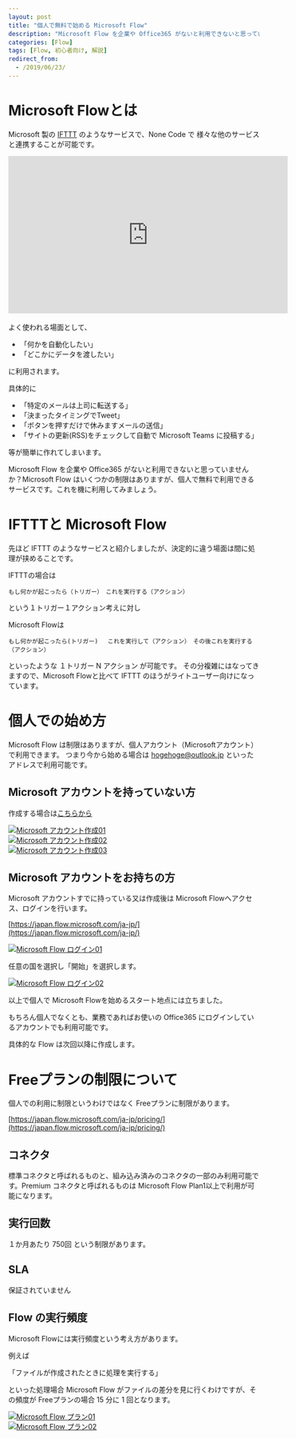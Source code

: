 ```yaml
---
layout: post
title: "個人で無料で始める Microsoft Flow"
description: "Microsoft Flow を企業や Office365 がないと利用できないと思っていませんか？Microsoft Flow はいくつかの制限はありますが、個人で無料で利用できるサービスです。"
categories: [Flow]
tags: [Flow, 初心者向け, 解説]
redirect_from:
  - /2019/06/23/
---
```


# Microsoft Flowとは

Microsoft 製の [IFTTT](https://ifttt.com/) のようなサービスで、None Code で 様々な他のサービスと連携することが可能です。

<iframe width="560" height="315" src="https://www.youtube.com/embed/4EKWKJc4b4c" frameborder="0" allow="accelerometer; autoplay; encrypted-media; gyroscope; picture-in-picture" allowfullscreen></iframe>

よく使われる場面として、

- 「何かを自動化したい」
- 「どこかにデータを渡したい」

に利用されます。

具体的に

- 「特定のメールは上司に転送する」
- 「決まったタイミングでTweet」
- 「ボタンを押すだけで休みますメールの送信」
- 「サイトの更新(RSS)をチェックして自動で Microsoft Teams に投稿する」

等が簡単に作れてしまいます。

Microsoft Flow を企業や Office365 がないと利用できないと思っていませんか？Microsoft Flow はいくつかの制限はありますが、個人で無料で利用できるサービスです。これを機に利用してみましょう。

# IFTTTと Microsoft Flow

先ほど IFTTT のようなサービスと紹介しましたが、決定的に違う場面は間に処理が挟めることです。

IFTTTの場合は 
```
もし何かが起こったら（トリガー）　これを実行する（アクション）
```

という１トリガー１アクション考えに対し

Microsoft Flowは

```
もし何かが起こったら(トリガー) 　これを実行して（アクション）　その後これを実行する（アクション）
```

といったような １トリガー N アクション が可能です。
その分複雑にはなってきますので、Microsoft Flowと比べて IFTTT のほうがライトユーザー向けになっています。


# 個人での始め方

Microsoft Flow は制限はありますが、個人アカウント（Microsoftアカウント）で利用できます。
つまり今から始める場合は hogehoge@outlook.jp といったアドレスで利用可能です。

## Microsoft アカウントを持っていない方

作成する場合は[こちらから](https://account.microsoft.com/account)

<a class="post-image" href="/assets/blogpost/2019/2019-06-23-01.PNG">
<img itemprop="image" data-src="/assets/blogpost/2019/2019-06-23-01.PNG" src="/assets/javascripts/unveil/loader.gif" alt="Microsoft アカウント作成01" />
</a>
<br>
<a class="post-image" href="/assets/blogpost/2019/2019-06-23-02.PNG">
<img itemprop="image" data-src="/assets/blogpost/2019/2019-06-23-02.PNG" src="/assets/javascripts/unveil/loader.gif" alt="Microsoft アカウント作成02" />
</a>
<br>
<a class="post-image" href="/assets/blogpost/2019/2019-06-23-03.PNG">
<img itemprop="image" data-src="/assets/blogpost/2019/2019-06-23-03.PNG" src="/assets/javascripts/unveil/loader.gif" alt="Microsoft アカウント作成03" />
</a>

## Microsoft アカウントをお持ちの方

Microsoft アカウントすでに持っている又は作成後は Microsoft Flowへアクセス、ログインを行います。

[https://japan.flow.microsoft.com/ja-jp/](https://japan.flow.microsoft.com/ja-jp/)

<a class="post-image" href="/assets/blogpost/2019/2019-06-23-04.PNG">
<img itemprop="image" data-src="/assets/blogpost/2019/2019-06-23-04.PNG" src="/assets/javascripts/unveil/loader.gif" alt="Microsoft Flow ログイン01" />
</a>
<br>

任意の国を選択し「開始」を選択します。

<a class="post-image" href="/assets/blogpost/2019/2019-06-23-05.PNG">
<img itemprop="image" data-src="/assets/blogpost/2019/2019-06-23-05.PNG" src="/assets/javascripts/unveil/loader.gif" alt="Microsoft Flow ログイン02" />
</a>

以上で個人で Microsoft Flowを始めるスタート地点には立ちました。

もちろん個人でなくとも、業務であればお使いの Office365 にログインしているアカウントでも利用可能です。

具体的な Flow は次回以降に作成します。

# Freeプランの制限について

個人での利用に制限というわけではなく Freeプランに制限があります。

[https://japan.flow.microsoft.com/ja-jp/pricing/](https://japan.flow.microsoft.com/ja-jp/pricing/)

## コネクタ

標準コネクタと呼ばれるものと、組み込み済みのコネクタの一部のみ利用可能です。Premium コネクタと呼ばれるものは Microsoft Flow Plan1以上で利用が可能になります。

## 実行回数

１か月あたり 750回 という制限があります。

## SLA

保証されていません

## Flow の実行頻度

Microsoft Flowには実行頻度という考え方があります。

例えば 

「ファイルが作成されたときに処理を実行する」

といった処理場合 Microsoft Flow がファイルの差分を見に行くわけですが、その頻度が Freeプランの場合 15 分に 1 回となります。


<a class="post-image" href="/assets/blogpost/2019/2019-06-23-06.PNG">
<img itemprop="image" data-src="/assets/blogpost/2019/2019-06-23-06.PNG" src="/assets/javascripts/unveil/loader.gif" alt="Microsoft Flow プラン01" />
</a>
<br>
<a class="post-image" href="/assets/blogpost/2019/2019-06-23-07.PNG">
<img itemprop="image" data-src="/assets/blogpost/2019/2019-06-23-07.PNG" src="/assets/javascripts/unveil/loader.gif" alt="Microsoft Flow プラン02" />
</a>